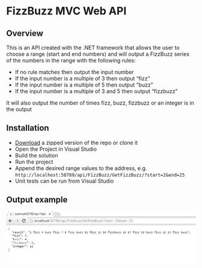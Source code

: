 FizzBuzz MVC Web API
===================

Overview
-------
This is an API created with the .NET framework that allows the user to choose a range (start and end numbers) and will output 
a FizzBuzz series of the numbers in the range with the following rules:

*	If no rule matches then output the input number
*	If the input number is a multiple of 3 then output “fizz”
*	If the input number is a multiple of 5 then output “buzz”
*	If the input number is a multiple of 3 and 5 then output “fizzbuzz”

It will also output the number of times fizz, buzz, fizzbuzz or an integer is in the output

## Installation

* [Download](https://github.com/giusepped/FizzBuzzMVCApi/archive/master.zip) a zipped version of the repo or clone it
* Open the Project in Visual Studio
* Build the solution
* Run the project
* Append the desired range values to the address, e.g. `http://localhost:50789/api/FizzBuzz/GetFizzBuzz/?start=2&end=25`
* Unit tests can be run from Visual Studio

## Output example

![](https://github.com/giusepped/FizzBuzzMVCApi/blob/master/images/Screenshot%202016-03-12%2017.34.23.png)



